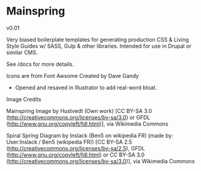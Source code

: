 # Mainspring
v0.01

Very biased boilerplate templates for generating production CSS &amp; Living Style Guides w/ SASS, Gulp &amp; other libraries. Intended for use in Drupal or similar CMS.

See /docs for more details.


Icons are from Font Awsome Created by Dave Gandy
- Opened and resaved in Illustrator to add real-word bloat.


Image Credits

Mainspring Image by Hustvedt (Own work) [CC BY-SA 3.0 (http://creativecommons.org/licenses/by-sa/3.0) or GFDL (http://www.gnu.org/copyleft/fdl.html)], via Wikimedia Commons

Spiral Spring Diagram by Inslack (Ben5 on wikipedia FR) (made by: User:Inslack / Ben5 (wikipedia FR)) [CC BY-SA 2.5 (http://creativecommons.org/licenses/by-sa/2.5), GFDL (http://www.gnu.org/copyleft/fdl.html) or CC BY-SA 3.0 (http://creativecommons.org/licenses/by-sa/3.0)], via Wikimedia Commons
